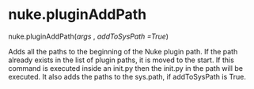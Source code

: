 # nuke.pluginAddPath
nuke.pluginAddPath(_args_ , _addToSysPath =True_)

Adds all the paths to the beginning of the Nuke plugin path. If the path already exists in the list of plugin paths, it is moved to the start. If this command is executed inside an init.py then the init.py in the path will be executed. It also adds the paths to the sys.path, if addToSysPath is True.